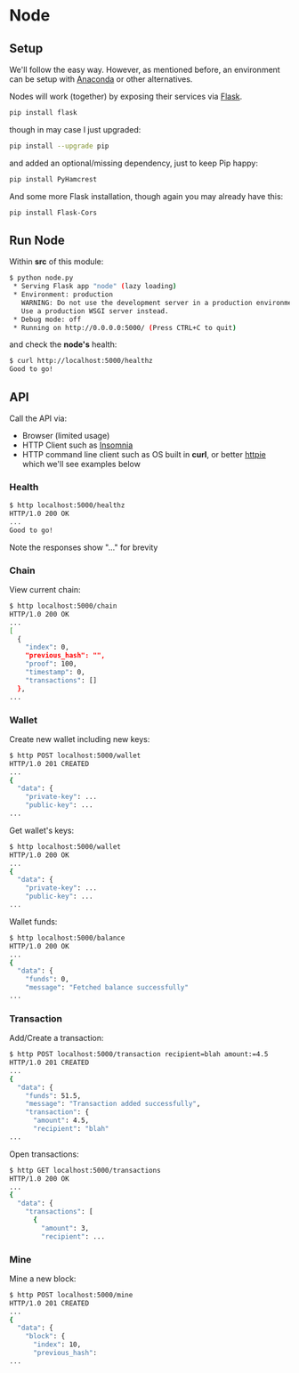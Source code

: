 # Node

## Setup

We'll follow the easy way.
However, as mentioned before, an environment can be setup with [Anaconda](https://anaconda.org/anaconda/anaconda-navigator) or other alternatives.

Nodes will work (together) by exposing their services via [Flask](http://flask.pocoo.org/).

```bash
pip install flask
```

though in may case I just upgraded:

```bash
pip install --upgrade pip
```

and added an optional/missing dependency, just to keep Pip happy:

```bash
pip install PyHamcrest
```

And some more Flask installation, though again you may already have this:

```bash
pip install Flask-Cors
```

## Run Node

Within **src** of this module:

```bash
$ python node.py
 * Serving Flask app "node" (lazy loading)
 * Environment: production
   WARNING: Do not use the development server in a production environment.
   Use a production WSGI server instead.
 * Debug mode: off
 * Running on http://0.0.0.0:5000/ (Press CTRL+C to quit)
```

and check the **node's** health:

```bash
$ curl http://localhost:5000/healthz
Good to go!
```

## API

Call the API via:

- Browser (limited usage)
- HTTP Client such as [Insomnia](https://insomnia.rest/)
- HTTP command line client such as OS built in **curl**, or better [httpie](https://httpie.org) which we'll see examples below

### Health

```bash
$ http localhost:5000/healthz
HTTP/1.0 200 OK
...
Good to go!
```

Note the responses show "..." for brevity

### Chain

View current chain:

```bash
$ http localhost:5000/chain
HTTP/1.0 200 OK
...
[
  {
    "index": 0,
    "previous_hash": "",
    "proof": 100,
    "timestamp": 0,
    "transactions": []
  },
...
```

### Wallet

Create new wallet including new keys:

```bash
$ http POST localhost:5000/wallet
HTTP/1.0 201 CREATED
...
{
  "data": {
    "private-key": ...
    "public-key": ...
...
```

Get wallet's keys:

```bash
$ http localhost:5000/wallet
HTTP/1.0 200 OK
...
{
  "data": {
    "private-key": ...
    "public-key": ...
...
```

Wallet funds:

```bash
$ http localhost:5000/balance
HTTP/1.0 200 OK
...
{
  "data": {
    "funds": 0,
    "message": "Fetched balance successfully"
...
```

### Transaction

Add/Create a transaction:

```bash
$ http POST localhost:5000/transaction recipient=blah amount:=4.5
HTTP/1.0 201 CREATED
...
{
  "data": {
    "funds": 51.5,
    "message": "Transaction added successfully",
    "transaction": {
      "amount": 4.5,
      "recipient": "blah"
...
```

Open transactions:

```bash
$ http GET localhost:5000/transactions
HTTP/1.0 200 OK
...
{
  "data": {
    "transactions": [
      {
        "amount": 3,
        "recipient": ...
```



### Mine

Mine a new block:

```bash
$ http POST localhost:5000/mine
HTTP/1.0 201 CREATED
...
{
  "data": {
    "block": {
      "index": 10,
      "previous_hash":
...
```